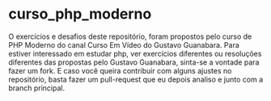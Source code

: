 # curso_php_moderno
O exercícios e desafios deste repositório, foram propostos pelo curso de PHP Moderno do canal Curso Em Vídeo do Gustavo Guanabara. Para estiver interessado em estudar php, ver exercícios diferentes ou resoluções diferentes das propostas pelo Gustavo Guanabara, sinta-se a vontade para fazer um fork. E caso você queira contribuir com alguns ajustes no repositório, basta fazer um pull-request que eu depois analiso e junto com a branch principal.
